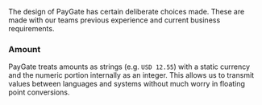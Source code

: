 The design of PayGate has certain deliberate choices made. These are made with our teams previous experience and current business requirements.

### Amount

PayGate treats amounts as strings (e.g. `USD 12.55`) with a static currency and the numeric portion internally as an integer. This allows us to transmit values between languages and systems without much worry in floating point conversions.
